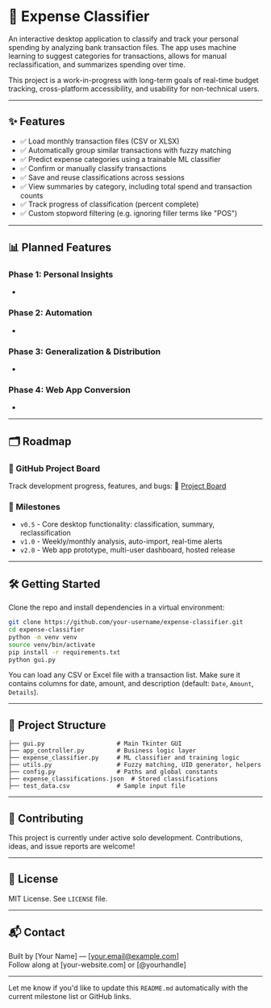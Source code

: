 # 💸 Expense Classifier

An interactive desktop application to classify and track your personal spending by analyzing bank transaction files. The app uses machine learning to suggest categories for transactions, allows for manual reclassification, and summarizes spending over time.

This project is a work-in-progress with long-term goals of real-time budget tracking, cross-platform accessibility, and usability for non-technical users.

---

## ✨ Features

- ✅ Load monthly transaction files (CSV or XLSX)
- ✅ Automatically group similar transactions with fuzzy matching
- ✅ Predict expense categories using a trainable ML classifier
- ✅ Confirm or manually classify transactions
- ✅ Save and reuse classifications across sessions
- ✅ View summaries by category, including total spend and transaction counts
- ✅ Track progress of classification (percent complete)
- ✅ Custom stopword filtering (e.g. ignoring filler terms like "POS")

---

## 📊 Planned Features

### Phase 1: Personal Insights

-

### Phase 2: Automation

-

### Phase 3: Generalization & Distribution

-

### Phase 4: Web App Conversion

-

---

## 🗂 Roadmap

### 🔭 GitHub Project Board

Track development progress, features, and bugs: 🔗 [Project Board](https://github.com/your-username/your-repo/projects/1)

### 🎯 Milestones

- `v0.5` - Core desktop functionality: classification, summary, reclassification
- `v1.0` - Weekly/monthly analysis, auto-import, real-time alerts
- `v2.0` - Web app prototype, multi-user dashboard, hosted release

---

## 🛠 Getting Started

Clone the repo and install dependencies in a virtual environment:

```bash
git clone https://github.com/your-username/expense-classifier.git
cd expense-classifier
python -m venv venv
source venv/bin/activate
pip install -r requirements.txt
python gui.py
```

You can load any CSV or Excel file with a transaction list. Make sure it contains columns for date, amount, and description (default: `Date`, `Amount`, `Details`).

---

## 📁 Project Structure

```
├── gui.py                    # Main Tkinter GUI
├── app_controller.py         # Business logic layer
├── expense_classifier.py     # ML classifier and training logic
├── utils.py                  # Fuzzy matching, UID generator, helpers
├── config.py                 # Paths and global constants
├── expense_classifications.json  # Stored classifications
├── test_data.csv             # Sample input file
```

---

## 🤝 Contributing

This project is currently under active solo development. Contributions, ideas, and issue reports are welcome!

---

## 📝 License

MIT License. See `LICENSE` file.

---

## 📬 Contact

Built by [Your Name] — [[your.email@example.com](mailto\:your.email@example.com)]\
Follow along at [your-website.com] or [@yourhandle]

---

Let me know if you'd like to update this `README.md` automatically with the current milestone list or GitHub links.

